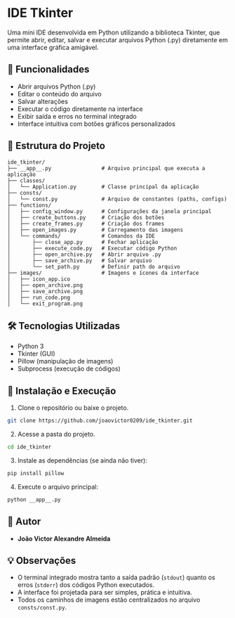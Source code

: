 
# IDE Tkinter

Uma mini IDE desenvolvida em Python utilizando a biblioteca Tkinter, que permite abrir, editar, salvar e executar arquivos Python (.py) diretamente em uma interface gráfica amigável.

## 🚀 Funcionalidades

- Abrir arquivos Python (.py)
- Editar o conteúdo do arquivo
- Salvar alterações
- Executar o código diretamente na interface
- Exibir saída e erros no terminal integrado
- Interface intuitiva com botões gráficos personalizados

## 📁 Estrutura do Projeto

```
ide_tkinter/
├── __app__.py                # Arquivo principal que executa a aplicação
├── classes/
│   └── Application.py        # Classe principal da aplicação
├── consts/
│   └── const.py              # Arquivo de constantes (paths, configs)
├── functions/
│   ├── config_window.py      # Configurações da janela principal
│   ├── create_buttons.py     # Criação dos botões
│   ├── create_frames.py      # Criação dos frames
│   ├── open_images.py        # Carregamento das imagens
│   └── commands/             # Comandos da IDE
│       ├── close_app.py      # Fechar aplicação
│       ├── execute_code.py   # Executar código Python
│       ├── open_archive.py   # Abrir arquivo .py
│       ├── save_archive.py   # Salvar arquivo
│       └── set_path.py       # Definir path do arquivo
├── images/                   # Imagens e ícones da interface
│   ├── icon_app.ico
│   ├── open_archive.png
│   ├── save_archive.png
│   ├── run_code.png
│   └── exit_program.png
```

## 🛠 Tecnologias Utilizadas

- Python 3
- Tkinter (GUI)
- Pillow (manipulação de imagens)
- Subprocess (execução de códigos)

## 💽 Instalação e Execução

1. Clone o repositório ou baixe o projeto.

```bash
git clone https://github.com/joaovictor0209/ide_tkinter.git
```

2. Acesse a pasta do projeto.

```bash
cd ide_tkinter
```

3. Instale as dependências (se ainda não tiver):

```bash
pip install pillow
```

4. Execute o arquivo principal:

```bash
python __app__.py
```

## 👥 Autor

- **João Victor Alexandre Almeida**

## 💡 Observações

- O terminal integrado mostra tanto a saída padrão (`stdout`) quanto os erros (`stderr`) dos códigos Python executados.
- A interface foi projetada para ser simples, prática e intuitiva.
- Todos os caminhos de imagens estão centralizados no arquivo `consts/const.py`.
